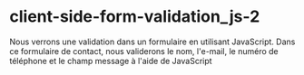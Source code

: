 # client-side-form-validation_js-2

Nous verrons une validation dans un formulaire en utilisant JavaScript. Dans ce formulaire de contact, nous validerons le nom, l'e-mail, le numéro de téléphone et le champ message à l'aide de JavaScript
